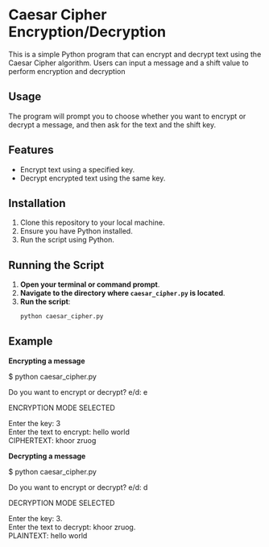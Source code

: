 # Caesar Cipher Encryption/Decryption

This is a simple Python program that can encrypt and decrypt text using the Caesar Cipher algorithm. Users can input a message and a shift value to perform encryption and decryption

## Usage

The program will prompt you to choose whether you want to encrypt or decrypt a message, and then ask for the text and the shift key.

## Features

- Encrypt text using a specified key.
- Decrypt encrypted text using the same key.

## Installation

1. Clone this repository to your local machine.
2. Ensure you have Python installed.
3. Run the script using Python.

## Running the Script

1. **Open your terminal or command prompt**.
2. **Navigate to the directory where `caesar_cipher.py` is located**.
3. **Run the script**:
   ```bash
   python caesar_cipher.py

## Example 

**Encrypting a message**

$ python caesar_cipher.py

Do you want to encrypt or decrypt?
e/d: e

ENCRYPTION MODE SELECTED

Enter the key: 3   
Enter the text to encrypt: hello world   
CIPHERTEXT: khoor zruog

**Decrypting a message**

$ python caesar_cipher.py

Do you want to encrypt or decrypt?
e/d: d

DECRYPTION MODE SELECTED

Enter the key: 3.   
Enter the text to decrypt: khoor zruog.  
PLAINTEXT: hello world
